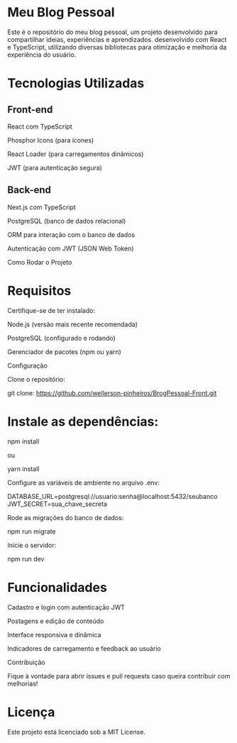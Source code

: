 # Meu Blog Pessoal

Este é o repositório do meu blog pessoal, um projeto desenvolvido para compartilhar ideias, experiências e aprendizados.  desenvolvido com React e TypeScript, utilizando diversas bibliotecas para otimização e melhoria da experiência do usuário.

# Tecnologias Utilizadas

## Front-end

React com TypeScript

Phosphor Icons (para ícones)

React Loader (para carregamentos dinâmicos)

JWT (para autenticação segura)

## Back-end

Next.js com TypeScript

PostgreSQL (banco de dados relacional)

ORM para interação com o banco de dados

Autenticação com JWT (JSON Web Token)

Como Rodar o Projeto

# Requisitos

Certifique-se de ter instalado:

Node.js (versão mais recente recomendada)

PostgreSQL (configurado e rodando)

Gerenciador de pacotes (npm ou yarn)

Configuração

Clone o repositório:

git clone: https://github.com/wellerson-pinheiros/BrogPessoal-Front.git


# Instale as dependências:

npm install

ou

yarn install

Configure as variáveis de ambiente no arquivo .env:

DATABASE_URL=postgresql://usuario:senha@localhost:5432/seubanco
JWT_SECRET=sua_chave_secreta

Rode as migrações do banco de dados:

npm run migrate

Inicie o servidor:

npm run dev


# Funcionalidades

Cadastro e login com autenticação JWT

Postagens e edição de conteúdo

Interface responsiva e dinâmica

Indicadores de carregamento e feedback ao usuário

Contribuição

Fique à vontade para abrir issues e pull requests caso queira contribuir com melhorias!

# Licença

Este projeto está licenciado sob a MIT License.
   

